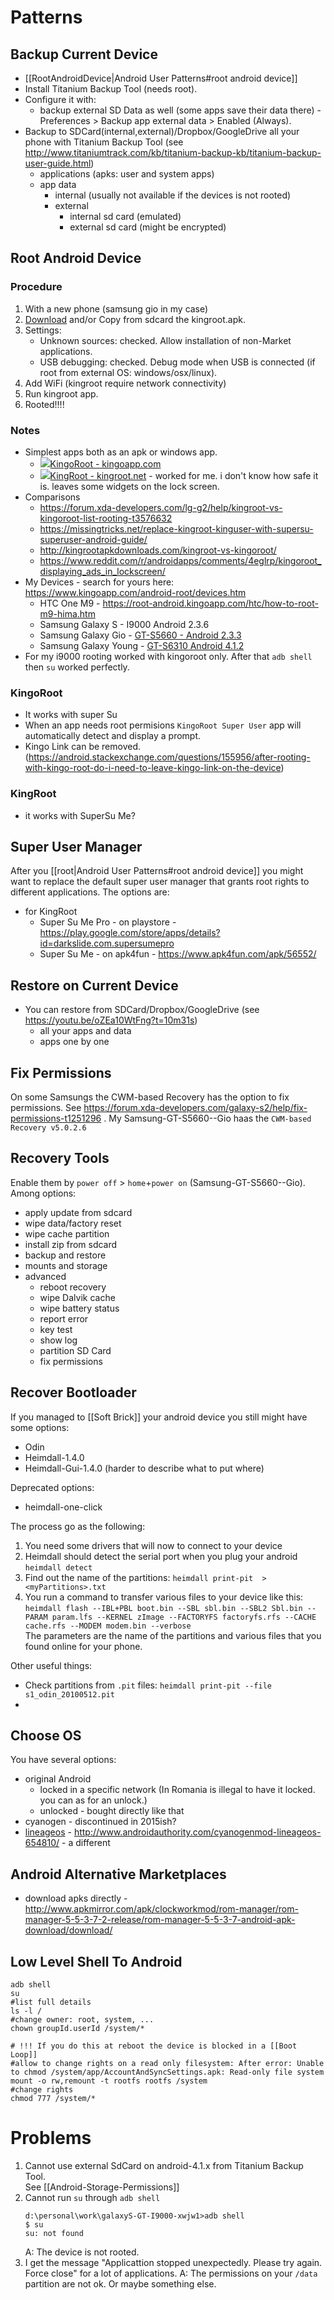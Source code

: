 # Patterns
## Backup Current Device
- [[RootAndroidDevice|Android User Patterns#root android device]]
- Install Titanium Backup Tool (needs root).
- Configure it with:
  - backup external SD Data as well (some apps save their data there) - Preferences > Backup app external data > Enabled (Always).
- Backup to SDCard(internal,external)/Dropbox/GoogleDrive all your phone with Titanium Backup Tool (see http://www.titaniumtrack.com/kb/titanium-backup-kb/titanium-backup-user-guide.html)
  - applications (apks: user and system apps)
  - app data
    - internal (usually not available if the devices is not rooted)
    - external
      - internal sd card (emulated)
      - external sd card (might be encrypted)

## Root Android Device
### Procedure
1. With a new phone (samsung gio in my case)
2. [Download](http://kingroot.net/) and/or Copy from sdcard the kingroot.apk.
3. Settings:
   - Unknown sources: checked. Allow installation of non-Market applications.
   - USB debugging: checked. Debug mode when USB is connected (if root from external OS: windows/osx/linux).
4. Add WiFi (kingroot require network connectivity)
5. Run kingroot app.
6. Rooted!!!!

### Notes 
- Simplest apps both as an apk or windows app.
  - ![](https://www.kingoapp.com/static/images/favicon.ico)[KingoRoot - kingoapp.com](https://www.kingoapp.com)
  - ![](https://kingroot.net/inc/uploads/2016/08/KingRoot-Logo.png)[KingRoot - kingroot.net](http://kingroot.net/) - worked for me. i don't know how safe it is. leaves some widgets on the lock screen.
- Comparisons
  - https://forum.xda-developers.com/lg-g2/help/kingroot-vs-kingoroot-list-rooting-t3576632
  - https://missingtricks.net/replace-kingroot-kinguser-with-supersu-superuser-android-guide/
  - http://kingrootapkdownloads.com/kingroot-vs-kingoroot/
  - https://www.reddit.com/r/androidapps/comments/4eglrp/kingoroot_displaying_ads_in_lockscreen/
- My Devices - search for yours here: https://www.kingoapp.com/android-root/devices.htm
  - HTC One M9 - https://root-android.kingoapp.com/htc/how-to-root-m9-hima.htm
  - Samsung Galaxy S - I9000 Android 2.3.6
  - Samsung Galaxy Gio - [GT-S5660 - Android 2.3.3](http://www.gsmarena.com/samsung_galaxy_gio_s5660-3741.php)
  - Samsung Galaxy Young - [GT-S6310 Android 4.1.2](http://www.gsmarena.com/samsung_galaxy_young_s6310-5280.php)
- For my i9000 rooting worked with kingoroot only. After that `adb shell` then `su` worked perfectly.
### KingoRoot
- It works with super Su
- When an app needs root permisions `KingoRoot Super User` app will automatically detect and display a prompt.
- Kingo Link can be removed. (https://android.stackexchange.com/questions/155956/after-rooting-with-kingo-root-do-i-need-to-leave-kingo-link-on-the-device)
### KingRoot
- it works with SuperSu Me?

## Super User Manager
After you [[root|Android User Patterns#root android device]] you might want to replace the default super user manager that grants root rights to different applications.
The options are:
- for KingRoot
  - Super Su Me Pro - on playstore - https://play.google.com/store/apps/details?id=darkslide.com.supersumepro
  - Super Su Me - on apk4fun - https://www.apk4fun.com/apk/56552/

## Restore on Current Device
- You can restore from SDCard/Dropbox/GoogleDrive (see https://youtu.be/oZEa10WtFng?t=10m31s)
  - all your apps and data
  - apps one by one

## Fix Permissions
On some Samsungs the CWM-based Recovery has the option to fix permissions. See https://forum.xda-developers.com/galaxy-s2/help/fix-permissions-t1251296 .
My Samsung-GT-S5660--Gio haas the `CWM-based Recovery v5.0.2.6`

## Recovery Tools
Enable them by `power off` > `home`+`power on` (Samsung-GT-S5660--Gio).
Among options:
- apply update from sdcard
- wipe data/factory reset
- wipe cache partition
- install zip from sdcard
- backup and restore
- mounts and storage
- advanced
  - reboot recovery
  - wipe Dalvik cache
  - wipe battery status
  - report error
  - key test
  - show log
  - partition SD Card
  - fix permissions

## Recover Bootloader
If you managed to [[Soft Brick]] your android device you still might have some options:
- Odin
- Heimdall-1.4.0
- Heimdall-Gui-1.4.0 (harder to describe what to put where)

Deprecated options:
- heimdall-one-click

The process go as the following:
1. You need some drivers that will now to connect to your device
2. Heimdall should detect the serial port when you plug your android  
   `heimdall detect`
3. Find out the name of the partitions:
   `heimdall print-pit  > <myPartitions>.txt`
4. You run a command to transfer various files to your device like this:  
   `heimdall flash --IBL+PBL boot.bin --SBL sbl.bin --SBL2 Sbl.bin --PARAM param.lfs --KERNEL zImage --FACTORYFS factoryfs.rfs --CACHE cache.rfs --MODEM modem.bin --verbose`  
   The parameters are the name of the partitions and various files that you found online for your phone.

Other useful things:
- Check partitions from `.pit` files:
  `heimdall print-pit --file s1_odin_20100512.pit`
- 

## Choose OS
You have several options:
- original Android
  - locked in a specific network (In Romania is illegal to have it locked. you can as for an unlock.)
  - unlocked - bought directly like that
- cyanogen - discontinued in 2015ish?
- [lineageos](https://lineageos.org/) - http://www.androidauthority.com/cyanogenmod-lineageos-654810/ - a different 

## Android Alternative Marketplaces
- download apks directly - http://www.apkmirror.com/apk/clockworkmod/rom-manager/rom-manager-5-5-3-7-2-release/rom-manager-5-5-3-7-android-apk-download/download/

## Low Level Shell To Android
```
adb shell
su
#list full details
ls -l /
#change owner: root, system, ...
chown groupId.userId /system/*

# !!! If you do this at reboot the device is blocked in a [[Boot Loop]]
#allow to change rights on a read only filesystem: After error: Unable to chmod /system/app/AccountAndSyncSettings.apk: Read-only file system
mount -o rw,remount -t rootfs rootfs /system
#change rights
chmod 777 /system/*

```

# Problems
1. Cannot use external SdCard on android-4.1.x from Titanium Backup Tool.  
   See [[Android-Storage-Permissions]]
2. Cannot run `su` through `adb shell`
   ```
   d:\personal\work\galaxyS-GT-I9000-xwjw1>adb shell
   $ su
   su: not found
   ```
   A: The device is not rooted.
3. I get the message "Applicattion stopped unexpectedly. Please try again. Force close" for a lot of applications.
   A: The permissions on your `/data` partition are not ok. Or maybe something else.